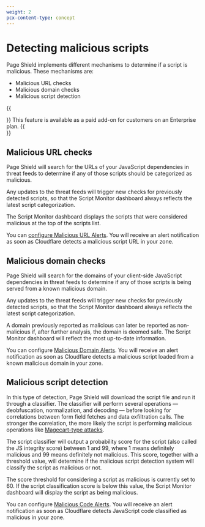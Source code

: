 ```yaml
---
weight: 2
pcx-content-type: concept
---
```


# Detecting malicious scripts

Page Shield implements different mechanisms to determine if a script is malicious. These mechanisms are:

- Malicious URL checks
- Malicious domain checks
- Malicious script detection

{{<Aside type="note">}}
This feature is available as a paid add-on for customers on an Enterprise plan.
{{</Aside>}}

## Malicious URL checks

Page Shield will search for the URLs of your JavaScript dependencies in threat feeds to determine if any of those scripts should be categorized as malicious.

Any updates to the threat feeds will trigger new checks for previously detected scripts, so that the Script Monitor dashboard always reflects the latest script categorization.

The Script Monitor dashboard displays the scripts that were considered malicious at the top of the scripts list.

You can [configure Malicious URL Alerts](/reference/alerts). You will receive an alert notification as soon as Cloudflare detects a malicious script URL in your zone.

## Malicious domain checks

Page Shield will search for the domains of your client-side JavaScript dependencies in threat feeds to determine if any of those scripts is being served from a known malicious domain.

Any updates to the threat feeds will trigger new checks for previously detected scripts, so that the Script Monitor dashboard always reflects the latest script categorization.

A domain previously reported as malicious can later be reported as non-malicious if, after further analysis, the domain is deemed safe. The Script Monitor dashboard will reflect the most up-to-date information.

You can configure [Malicious Domain Alerts](/reference/alerts). You will receive an alert notification as soon as Cloudflare detects a malicious script loaded from a known malicious domain in your zone.

## Malicious script detection

In this type of detection, Page Shield will download the script file and run it through a classifier. The classifier will perform several operations — deobfuscation, normalization, and decoding — before looking for correlations between form field fetches and data exfiltration calls. The stronger the correlation, the more likely the script is performing malicious operations like [Magecart-type attacks](https://sansec.io/what-is-magecart).

The script classifier will output a probability score for the script (also called the JS integrity score) between 1 and 99, where 1 means definitely malicious and 99 means definitely not malicious. This score, together with a threshold value, will determine if the malicious script detection system will classify the script as malicious or not.

The score threshold for considering a script as malicious is currently set to 60. If the script classification score is below this value, the Script Monitor dashboard will display the script as being malicious.

You can configure [Malicious Code Alerts](/reference/alerts). You will receive an alert notification as soon as Cloudflare detects JavaScript code classified as malicious in your zone.
